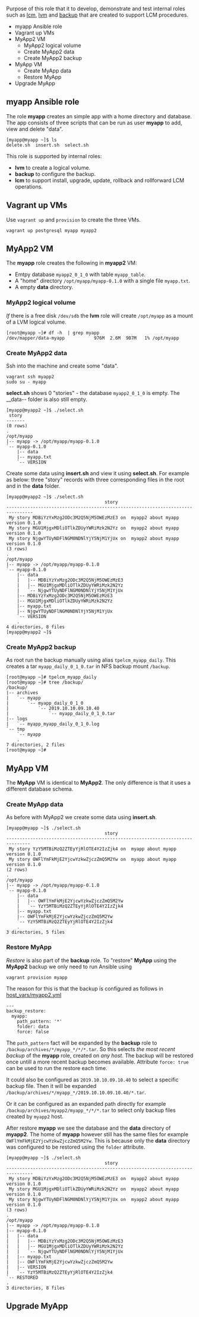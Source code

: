 
Purpose of this role that it to develop, demonstrate and test  internal roles such as [lcm](../lcm/), [lvm](../lvm/) and [backup](../backup/) that are created to support LCM procedures.
<!-- MarkdownTOC -->

- myapp Ansible role
- Vagrant up VMs
- MyApp2 VM
    - MyApp2 logical volume
    - Create MyApp2 data
    - Create MyApp2 backup
- MyApp VM
    - Create MyApp data
    - Restore MyApp
- Upgrade MyApp

<!-- /MarkdownTOC -->
## myapp Ansible role

The role __myapp__ creates an simple app with a home directory and database. The app consists of three scripts that can be run as user __myapp__ to add, view and delete "data". 

    [myapp@myapp ~]$ ls
    delete.sh  insert.sh  select.sh

This role is supported by internal roles:
- __lvm__ to create a logical volume.
- __backup__ to configure the backup.
- __lcm__ to support install, upgrade, update, rollback and rollforward LCM operations.

## Vagrant up VMs

Use `vagrant up` and `provision` to create the three VMs. 

    vagrant up postgresql myapp myapp2

## MyApp2 VM

The __myapp__ role creates the following in __myapp2__ VM:
- Emtpy database `myapp2_0_1_0` with table `myapp_table`.
- A "home" directory `/opt/myapp/myapp-0.1.0` with a single file `myapp.txt`. 
- A empty __data__ directory.

### MyApp2 logical volume

*If* there is a free disk `/dev/sdb` the __lvm__ role will create `/opt/myapp` as a mount of a LVM logical volume.

    [root@myapp ~]# df -h  | grep myapp
    /dev/mapper/data-myapp           976M  2.6M  907M   1% /opt/myapp

### Create MyApp2 data

Ssh into the machine and create some "data".

    vagrant ssh myapp2
    sudo su - myapp

__select.sh__ shows 0 "stories" - the database `myapp2_0_1_0` is empty. The __data-- folder is also still empty. 

    [myapp@myapp2 ~]$ ./select.sh
     story
    -------
    (0 rows)
    .
    /opt/myapp
    |-- myapp -> /opt/myapp/myapp-0.1.0
    `-- myapp-0.1.0
        |-- data
        |-- myapp.txt
        `-- VERSION

Create some data using __insert.sh__ and view it using __select.sh__. For example as below: three "story" records with three corresponding files in the root and in the __data__ folder.  

    [myapp@myapp2 ~]$ ./select.sh 
                                         story                                      
    --------------------------------------------------------------------------------
     My story MDBiYzYxMzg2ODc3M2Q5NjM5OWEzMzE3 on  myapp2 about myapp version 0.1.0
     My story MGU1MjgxMDliOTlkZDUyYWRiMzk2N2Yz on  myapp2 about myapp version 0.1.0
     My story NjgwYTUyNDFlNGM0NDNlYjY5NjM1YjUx on  myapp2 about myapp version 0.1.0
    (3 rows)
    .
    /opt/myapp
    |-- myapp -> /opt/myapp/myapp-0.1.0
    `-- myapp-0.1.0
        |-- data
        |   |-- MDBiYzYxMzg2ODc3M2Q5NjM5OWEzMzE3
        |   |-- MGU1MjgxMDliOTlkZDUyYWRiMzk2N2Yz
        |   `-- NjgwYTUyNDFlNGM0NDNlYjY5NjM1YjUx
        |-- MDBiYzYxMzg2ODc3M2Q5NjM5OWEzMzE3
        |-- MGU1MjgxMDliOTlkZDUyYWRiMzk2N2Yz
        |-- myapp.txt
        |-- NjgwYTUyNDFlNGM0NDNlYjY5NjM1YjUx
        `-- VERSION
        .
    4 directories, 8 files
    [myapp@myapp2 ~]$ 

### Create MyApp2 backup

As root run the backup manually using alias `tpelcm_myapp_daily`. This creates a tar `myapp_daily_0_1_0.tar` in NFS backup mount `/backup`.

    [root@myapp ~]# tpelcm_myapp_daily 
    [root@myapp ~]# tree /backup/
    /backup/
    |-- archives
    |   `-- myapp
    |       `-- myapp_daily_0_1_0
    |           `-- 2019.10.10.09.10.40
    |               `-- myapp_daily_0_1_0.tar
    |-- logs
    |   `-- myapp_myapp_daily_0_1_0.log
    `-- tmp
        `-- myapp
        .
    7 directories, 2 files
    [root@myapp ~]# 

## MyApp VM

The __MyApp__ VM is identical to __MyApp2__. The only difference is that it uses a different database schema.  

### Create MyApp data

As before with MyApp2 we create some data using __insert.sh__.

    [myapp@myapp ~]$ ./select.sh 
                                         story                                     
    -------------------------------------------------------------------------------
     My story YzY5MTBiMzQ2ZTEyYjRlOTE4Y2IzZjk4 on  myapp about myapp version 0.1.0
     My story OWFlYmFkMjE2YjcwYzkwZjczZmQ5M2Yw on  myapp about myapp version 0.1.0
    (2 rows)
    .
    /opt/myapp
    |-- myapp -> /opt/myapp/myapp-0.1.0
    `-- myapp-0.1.0
        |-- data
        |   |-- OWFlYmFkMjE2YjcwYzkwZjczZmQ5M2Yw
        |   `-- YzY5MTBiMzQ2ZTEyYjRlOTE4Y2IzZjk4
        |-- myapp.txt
        |-- OWFlYmFkMjE2YjcwYzkwZjczZmQ5M2Yw
        `-- YzY5MTBiMzQ2ZTEyYjRlOTE4Y2IzZjk4
        .
    3 directories, 5 files

### Restore MyApp

*Restore* is also part of the __backup__ role. To "restore" __MyApp__ using the __MyApp2__ backup we only need to run Ansible using 

    vagrant provision myapp

The reason for this is that the backup is configured as follows in [host_vars/myapp2.yml](../../../host_vars/myapp.yml)

    ---
    backup_restore: 
      myapp:
        path_pattern: '*'
        folder: data
        force: false

The `path_pattern` fact will be expanded by the __backup__ role to `/backup/archives/*/myapp_*/*/*.tar`. So this selects *the most recent backup* of the __myapp__ role, created on *any host*. The backup will be restored once untill a more recent backup becomes available. Attribute `force: true` can be used to run the restore each time.

It could also be configured as `2019.10.10.09.10.40` to select a specific backup file. Then it will be expanded `/backup/archives/*/myapp_*/2019.10.10.09.10.40/*.tar`. 

Or it can be configured as an expanded path directly for example `/backup/archives/myapp2/myapp_*/*/*.tar` to select only backup files created by `myapp2` host. 

After restore __myapp__ we see the database and the __data__ directory of __myapp2__. The home of __myapp__ however still has the same files for example `OWFlYmFkMjE2YjcwYzkwZjczZmQ5M2Yw`. This is because only the __data__ directory was configured to be restored using the `folder` attribute. 

    [myapp@myapp ~]$ ./select.sh 
                                         story                                      
    --------------------------------------------------------------------------------
     My story MDBiYzYxMzg2ODc3M2Q5NjM5OWEzMzE3 on  myapp2 about myapp version 0.1.0
     My story MGU1MjgxMDliOTlkZDUyYWRiMzk2N2Yz on  myapp2 about myapp version 0.1.0
     My story NjgwYTUyNDFlNGM0NDNlYjY5NjM1YjUx on  myapp2 about myapp version 0.1.0
    (3 rows)
    .
    /opt/myapp
    |-- myapp -> /opt/myapp/myapp-0.1.0
    |-- myapp-0.1.0
    |   |-- data
    |   |   |-- MDBiYzYxMzg2ODc3M2Q5NjM5OWEzMzE3
    |   |   |-- MGU1MjgxMDliOTlkZDUyYWRiMzk2N2Yz
    |   |   `-- NjgwYTUyNDFlNGM0NDNlYjY5NjM1YjUx
    |   |-- myapp.txt
    |   |-- OWFlYmFkMjE2YjcwYzkwZjczZmQ5M2Yw
    |   |-- VERSION
    |   `-- YzY5MTBiMzQ2ZTEyYjRlOTE4Y2IzZjk4
    `-- RESTORED
    .
    3 directories, 8 files

## Upgrade MyApp

